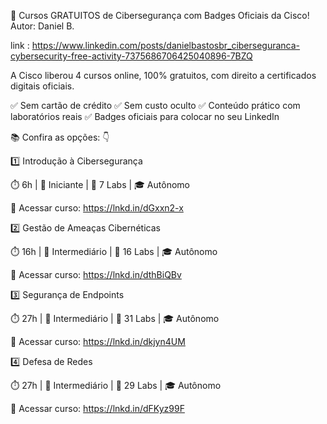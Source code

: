 🚨 Cursos GRATUITOS de Cibersegurança com Badges Oficiais da Cisco!
Autor: Daniel B.

link : https://www.linkedin.com/posts/danielbastosbr_ciberseguranca-cybersecurity-free-activity-7375686706425040896-7BZQ

A Cisco liberou 4 cursos online, 100% gratuitos, com direito a certificados digitais oficiais.

✅ Sem cartão de crédito
✅ Sem custo oculto
✅ Conteúdo prático com laboratórios reais
✅ Badges oficiais para colocar no seu LinkedIn

📚 Confira as opções: 👇

1️⃣ Introdução à Cibersegurança

⏱️ 6h | 👶 Iniciante | 🧪 7 Labs | 🎓 Autônomo

🔗 Acessar curso: https://lnkd.in/dGxxn2-x

2️⃣ Gestão de Ameaças Cibernéticas

⏱️ 16h | 🔄 Intermediário | 🧪 16 Labs | 🎓 Autônomo

🔗 Acessar curso: https://lnkd.in/dthBiQBv


3️⃣ Segurança de Endpoints

⏱️ 27h | 🔄 Intermediário | 🧪 31 Labs | 🎓 Autônomo

🔗 Acessar curso: https://lnkd.in/dkjyn4UM


4️⃣ Defesa de Redes

⏱️ 27h | 🔄 Intermediário | 🧪 29 Labs | 🎓 Autônomo

🔗 Acessar curso: https://lnkd.in/dFKyz99F




